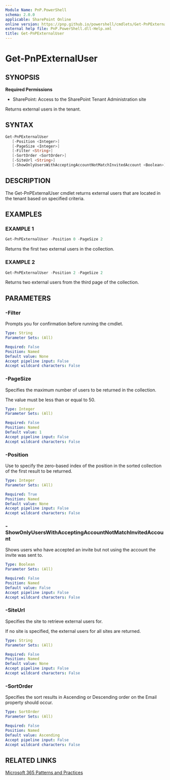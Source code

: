 ```yaml
---
Module Name: PnP.PowerShell
schema: 2.0.0
applicable: SharePoint Online
online version: https://pnp.github.io/powershell/cmdlets/Get-PnPExternalUser.html
external help file: PnP.PowerShell.dll-Help.xml
title: Get-PnPExternalUser
---
```

  
# Get-PnPExternalUser

## SYNOPSIS

**Required Permissions**

* SharePoint: Access to the SharePoint Tenant Administration site

Returns external users in the tenant.

## SYNTAX

```powershell
Get-PnPExternalUser
   [-Position <Integer>]
   [-PageSize <Integer>]
   [-Filter <String>]
   [-SortOrder <SortOrder>]
   [-SiteUrl <String>]
   [-ShowOnlyUsersWithAcceptingAccountNotMatchInvitedAccount <Boolean>]
```

## DESCRIPTION

The Get-PnPExternalUser cmdlet returns external users that are located in the tenant based on specified criteria.

## EXAMPLES

### EXAMPLE 1
```powershell
Get-PnPExternalUser -Position 0 -PageSize 2
```

Returns the first two external users in the collection.

### EXAMPLE 2
```powershell
Get-PnPExternalUser -Position 2 -PageSize 2
```

Returns two external users from the third page of the collection.


## PARAMETERS

### -Filter
Prompts you for confirmation before running the cmdlet.

```yaml
Type: String
Parameter Sets: (All)

Required: False
Position: Named
Default value: None
Accept pipeline input: False
Accept wildcard characters: False
```

### -PageSize
Specifies the maximum number of users to be returned in the collection.

The value must be less than or equal to 50.
```yaml
Type: Integer
Parameter Sets: (All)

Required: False
Position: Named
Default value: 1
Accept pipeline input: False
Accept wildcard characters: False
```

### -Position
Use to specify the zero-based index of the position in the sorted collection of the first result to be returned.

```yaml
Type: Integer
Parameter Sets: (All)

Required: True
Position: Named
Default value: None
Accept pipeline input: False
Accept wildcard characters: False
```

### -ShowOnlyUsersWithAcceptingAccountNotMatchInvitedAccount
Shows users who have accepted an invite but not using the account the invite was sent to.

```yaml
Type: Boolean
Parameter Sets: (All)

Required: False
Position: Named
Default value: False
Accept pipeline input: False
Accept wildcard characters: False
```

### -SiteUrl
Specifies the site to retrieve external users for.

If no site is specified, the external users for all sites are returned.

```yaml
Type: String
Parameter Sets: (All)

Required: False
Position: Named
Default value: None
Accept pipeline input: False
Accept wildcard characters: False
```

### -SortOrder
Specifies the sort results in Ascending or Descending order on the Email property should occur.

```yaml
Type: SortOrder
Parameter Sets: (All)

Required: False
Position: Named
Default value: Ascending
Accept pipeline input: False
Accept wildcard characters: False
```

## RELATED LINKS

[Microsoft 365 Patterns and Practices](https://aka.ms/m365pnp)


